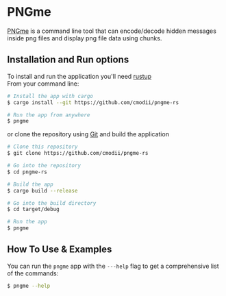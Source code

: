 # PNGme
[PNGme](https://jrdngr.github.io/pngme_book/introduction.html) is a command line tool that can encode/decode hidden messages inside png files and display png file data using chunks.
## Installation and Run options
To install and run the application you'll need [rustup](https://www.rust-lang.org/tools/install)<br />From your command line:
```sh
# Install the app with cargo
$ cargo install --git https://github.com/cmodii/pngme-rs

# Run the app from anywhere
$ pngme
```

or clone the repository using [Git](https://git-scm.com/) and build the application
```sh
# Clone this repository
$ git clone https://github.com/cmodii/pngme-rs

# Go into the repository
$ cd pngme-rs

# Build the app
$ cargo build --release

# Go into the build directory
$ cd target/debug

# Run the app
$ pngme
```
## How To Use & Examples
You can run the ``pngme`` app with the ``---help`` flag to get a comprehensive list of the commands:
```sh
$ pngme --help
```
